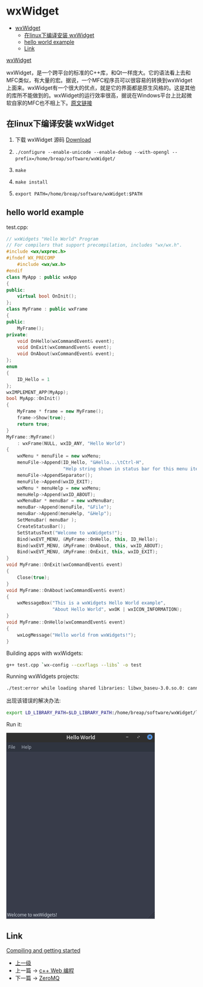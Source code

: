 # wxWidget


<!-- @import "[TOC]" {cmd="toc" depthFrom=1 depthTo=6 orderedList=false} -->
<!-- code_chunk_output -->

* [wxWidget](#wxwidget)
	* [在linux下编译安装 wxWidget](#在linux下编译安装-wxwidget)
	* [hello world example](#hello-world-example)
	* [Link](#link)

<!-- /code_chunk_output -->


[wxWidget](https://www.wxwidgets.org/)

wxWidget，是一个跨平台的标准的C++库，和Qt一样庞大。它的语法看上去和MFC类似，有大量的宏。据说，一个MFC程序员可以很容易的转换到wxWidget上面来。wxWidget有一个很大的优点，就是它的界面都是原生风格的。这是其他的库所不能做到的。wxWidget的运行效率很高，据说在Windows平台上比起微软自家的MFC也不相上下。[原文链接](http://blog.51cto.com/devbean/193918)

## 在linux下编译安装 wxWidget

1. 下载 wxWidget 源码
[Download](https://www.wxwidgets.org/downloads/)

2. ```./configure --enable-unicode --enable-debug --with-opengl --prefix=/home/breap/software/wxWidget/```

3. ```make```
4. ```make install ```
5. ```export PATH=/home/breap/software/wxWidget:$PATH```

## hello world example

test.cpp:

```c++
// wxWidgets "Hello World" Program
// For compilers that support precompilation, includes "wx/wx.h".
#include <wx/wxprec.h>
#ifndef WX_PRECOMP
    #include <wx/wx.h>
#endif
class MyApp : public wxApp
{
public:
    virtual bool OnInit();
};
class MyFrame : public wxFrame
{
public:
    MyFrame();
private:
    void OnHello(wxCommandEvent& event);
    void OnExit(wxCommandEvent& event);
    void OnAbout(wxCommandEvent& event);
};
enum
{
    ID_Hello = 1
};
wxIMPLEMENT_APP(MyApp);
bool MyApp::OnInit()
{
    MyFrame * frame = new MyFrame();
    frame->Show(true);
    return true;
}
MyFrame::MyFrame()
    : wxFrame(NULL, wxID_ANY, "Hello World")
{
    wxMenu * menuFile = new wxMenu;
    menuFile->Append(ID_Hello, "&Hello...\tCtrl-H",
                     "Help string shown in status bar for this menu item");
    menuFile->AppendSeparator();
    menuFile->Append(wxID_EXIT);
    wxMenu * menuHelp = new wxMenu;
    menuHelp->Append(wxID_ABOUT);
    wxMenuBar * menuBar = new wxMenuBar;
    menuBar->Append(menuFile, "&File");
    menuBar->Append(menuHelp, "&Help");
    SetMenuBar( menuBar );
    CreateStatusBar();
    SetStatusText("Welcome to wxWidgets!");
    Bind(wxEVT_MENU, &MyFrame::OnHello, this, ID_Hello);
    Bind(wxEVT_MENU, &MyFrame::OnAbout, this, wxID_ABOUT);
    Bind(wxEVT_MENU, &MyFrame::OnExit, this, wxID_EXIT);
}
void MyFrame::OnExit(wxCommandEvent& event)
{
    Close(true);
}
void MyFrame::OnAbout(wxCommandEvent& event)
{
    wxMessageBox("This is a wxWidgets Hello World example",
                 "About Hello World", wxOK | wxICON_INFORMATION);
}
void MyFrame::OnHello(wxCommandEvent& event)
{
    wxLogMessage("Hello world from wxWidgets!");
}
```

Building apps with wxWidgets:
```sh
g++ test.cpp `wx-config --cxxflags --libs` -o test
```

Running wxWidgets projects:
```sh
./test:error while loading shared libraries: libwx_baseu-3.0.so.0: cannot open shared object file: No such file or directory
```
出现该错误的解决办法:

```sh
export LD_LIBRARY_PATH=$LD_LIBRARY_PATH:/home/breap/software/wxWidget/lib
```

Run it:

![](../images/wxWidget_201802261940_1.png)

## Link

[Compiling and getting started](https://wiki.wxwidgets.org/Compiling_and_getting_started)


- [上一级](README.md)
- 上一篇 -> [c++ Web 编程](webProgramming.md)
- 下一篇 -> [ZeroMQ](zeroMsg.md)
